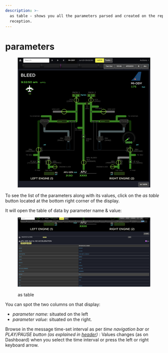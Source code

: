 ```yaml
---
description: >-
  as table - shows you all the parameters parsed and created on the report
  reception.
---
```


# parameters

<figure><img src="../../../../.gitbook/assets/Screenshot 2023-08-03 at 15.37.14.png" alt=""><figcaption></figcaption></figure>

To see the list of the parameters along with its values, click on the _as table_ button located at the bottom right corner of the display.

It will open the table of data by parameter name & value:

<figure><img src="../../../../.gitbook/assets/Screenshot 2023-08-04 at 12.10.44.png" alt=""><figcaption><p>as table</p></figcaption></figure>

You can spot the two columns on that display:

* _parameter name:_ situated on the left
* _parameter value:_ situated on the right.

Browse in the message time-set interval as per _time navigation bar_ or _PLAY/PAUSE button (as explained in_ [_header_](../header.md)_)_ : Values changes (as on Dashboard) when you select the time interval or press the left  or right keyboard arrow.&#x20;



